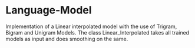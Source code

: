 # Language-Model
Implementation of a Linear interpolated model with the use of Trigram, Bigram and Unigram Models. 
The class Linear_Interpolated takes all trained models as input and does smoothing on the same.

